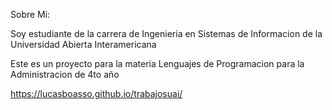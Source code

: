 Sobre Mi:

Soy estudiante de la carrera de Ingenieria en Sistemas de Informacion de la Universidad Abierta Interamericana

Este es un proyecto para la materia Lenguajes de Programacion para la Administracion de 4to año

https://lucasboasso.github.io/trabajosuai/